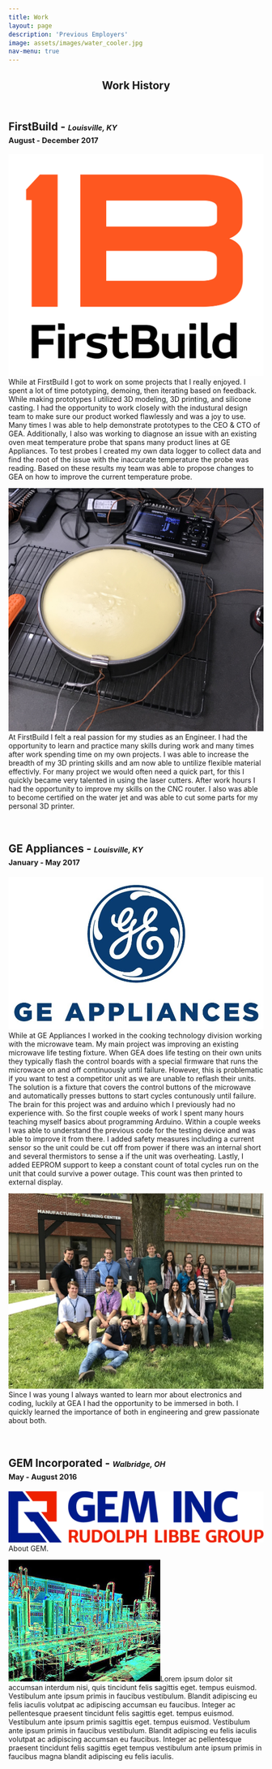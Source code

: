 ```yaml
---
title: Work
layout: page
description: 'Previous Employers'
image: assets/images/water_cooler.jpg
nav-menu: true
---
```


<!-- Main -->

<div id="main" class="alt">

<!-- One -->

<section id="one">
	<div class="inner">
		<header class="major">
			<h1>Work History</h1>
		</header>

<h2 id="content">FirstBuild - <span style="font-size:0.7em;"><i>Louisville, KY</i><br>August - December 2017</span></h2>
<p><span class="image right"><img src="assets/images/1B.jpg" alt="" /></span>While at FirstBuild I got to work on some projects that I really enjoyed. I spent a lot of time pototyping, demoing, then iterating based on feedback. While making prototypes I utilized 3D modeling, 3D printing, and silicone casting. I had the opportunity to work closely with the industural design team to make sure our product worked flawlessly and was a joy to use. Many times I was able to help demonstrate prototypes to the CEO & CTO of GEA. Additionally, I also was working to diagnose an issue with an existing oven meat temperature probe that spans many product lines at GE Appliances. To test probes I created my own data logger to collect data and find the root of the issue with the inaccurate temperature the probe was reading. Based on these results my team was able to propose changes to GEA on how to improve the current temperature probe.<br></p>
<p><span class="image left"><img src="assets/images/cheesecake.jpeg" alt="" /></span>At FirstBuild I felt a real passion for my studies as an Engineer. I had the opportunity to learn and practice many skills during work and many times after work spending time on my own projects. I was able to increase the breadth of my 3D printing skills and am now able to untilize flexible material effectivly. For many project we would often need a quick part, for this I quickly became very talented in using the laser cutters. After work hours I had the opportunity to improve my skills on the CNC router. I also was able to become certified on the water jet and was able to cut some parts for my personal 3D printer.<br><br><br></p>

<h2 id="content">GE Appliances - <span style="font-size:0.7em;"><i>Louisville, KY</i><br>January - May 2017</span></h2>
<p><span class="image right"><img src="assets/images/gealogo.jpg" alt="" /></span>While at GE Appliances I worked in the cooking technology division working with the microwave team. My main project was improving an existing microwave life testing fixture. When GEA does life testing on their own units they typically flash the control boards with a special firmware that runs the microwace on and off continuously until failure. However, this is problematic if you want to test a competitor unit as we are unable to reflash their units. The solution is a fixture that covers the control buttons of the microwave and automatically presses buttons to start cycles contunously until failure. The brain for this project was and arduino which I previously had no experience with. So the first couple weeks of work I spent many hours teaching myself basics about programming Arduino. Within a couple weeks I was able to understand the previous code for the testing device and was able to improve it from there. I added  safety measures including a current sensor so the unit could be cut off from power if there was an internal short and several thermistors to sense a if the unit was overheating. Lastly, I added EEPROM support to keep a constant count of total cycles run on the unit that could survive a power outage. This count was then printed to external display.<br></p>
<p><span class="image left"><img src="assets/images/service_committee.jpg" alt="" /></span>Since I was young I always wanted to learn mor about electronics and coding, luckily at GEA I had the opportunity to be immersed in both. I quickly learned the importance of both in engineering and grew passionate about both.  <br><br><br></p>

<h2 id="content">GEM Incorporated - <span style="font-size:0.7em;"><i>Walbridge, OH</i><br>May - August 2016</span></h2>
<p><span class="image right"><img src="assets/images/GEMInc.jpg" alt="" /></span>About GEM.</p>
<p><span class="image left"><img src="assets/images/laser_scan_ex.jpg" alt="" /></span>Lorem ipsum dolor sit accumsan interdum nisi, quis tincidunt felis sagittis eget. tempus euismod. Vestibulum ante ipsum primis in faucibus vestibulum. Blandit adipiscing eu felis iaculis volutpat ac adipiscing accumsan eu faucibus. Integer ac pellentesque praesent tincidunt felis sagittis eget. tempus euismod. Vestibulum ante ipsum primis sagittis eget. tempus euismod. Vestibulum ante ipsum primis in faucibus vestibulum. Blandit adipiscing eu felis iaculis volutpat ac adipiscing accumsan eu faucibus. Integer ac pellentesque praesent tincidunt felis sagittis eget tempus vestibulum ante ipsum primis in faucibus magna blandit adipiscing eu felis iaculis.<br><br><br></p>


<!--
<div class="row">
	<div class="6u 12u$(small)">
		<h3>Sem turpis amet semper</h3>
		<p>Nunc lacinia ante nunc ac lobortis. Interdum adipiscing gravida odio porttitor sem non mi integer non faucibus ornare mi ut ante amet placerat aliquet. Volutpat commodo eu sed ante lacinia. Sapien a lorem in integer ornare praesent commodo adipiscing arcu in massa commodo lorem accumsan at odio massa ac ac. Semper adipiscing varius montes viverra nibh in adipiscing blandit tempus accumsan.</p>
	</div>
	<div class="6u$ 12u$(small)">
		<h3>Magna odio tempus commodo</h3>
		<p>In arcu accumsan arcu adipiscing accumsan orci ac. Felis id enim aliquet. Accumsan ac integer lobortis commodo ornare aliquet accumsan erat tempus amet porttitor. Ante commodo blandit adipiscing integer semper orci eget. Faucibus commodo adipiscing mi eu nullam accumsan morbi arcu ornare odio mi adipiscing nascetur lacus ac interdum morbi accumsan vis mi accumsan ac praesent.</p>
	</div>
-->

</div>
